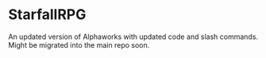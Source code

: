 # StarfallRPG
An updated version of Alphaworks with updated code and slash commands.
Might be migrated into the main repo soon.
